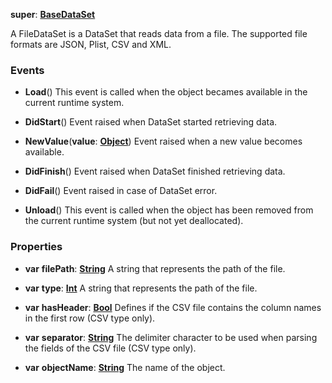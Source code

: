 **super**: **[BaseDataSet](BaseDataSet.md)**

A FileDataSet is a DataSet that reads data from a file. The supported file formats are JSON, Plist, CSV and XML.

### Events

* **Load**()
This event is called when the object becames available in the current runtime system.

* **DidStart**()
Event raised when DataSet started retrieving data.

* **NewValue**(**value**: **[Object](../gravity/types.md)**)
Event raised when a new value becomes available.

* **DidFinish**()
Event raised when DataSet finished retrieving data.

* **DidFail**()
Event raised in case of DataSet error.

* **Unload**()
This event is called when the object has been removed from the current runtime system (but not yet deallocated).



### Properties

* **var** **filePath**: **[String](../gravity/types.md)**
A string that represents the path of the file.

* **var** **type**: **[Int](../gravity/types.md)**
A string that represents the path of the file.

* **var** **hasHeader**: **[Bool](../gravity/types.md)**
Defines if the CSV file contains the column names in the first row (CSV type only).

* **var** **separator**: **[String](../gravity/types.md)**
The delimiter character to be used when parsing the fields of the CSV file (CSV type only).

* **var** **objectName**: **[String](../gravity/types.md)**
The name of the object.





